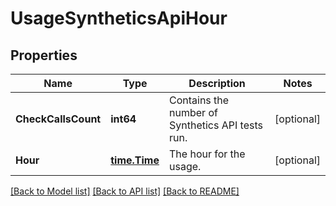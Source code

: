# UsageSyntheticsApiHour

## Properties

Name | Type | Description | Notes
------------ | ------------- | ------------- | -------------
**CheckCallsCount** | **int64** | Contains the number of Synthetics API tests run. | [optional] 
**Hour** | [**time.Time**](time.Time.md) | The hour for the usage. | [optional] 

[[Back to Model list]](../README.md#documentation-for-models) [[Back to API list]](../README.md#documentation-for-api-endpoints) [[Back to README]](../README.md)



